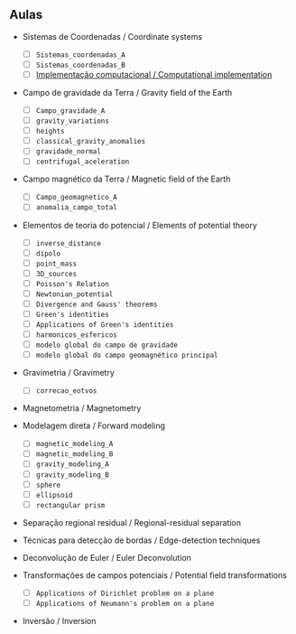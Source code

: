 ## Aulas

* Sistemas de Coordenadas / Coordinate systems
  - [ ] `Sistemas_coordenadas_A`
  - [ ] `Sistemas_coordenadas_B`
  - [ ] [Implementação computacional / Computational implementation](https://github.com/birocoles/coordinates)

* Campo de gravidade da Terra / Gravity field of the Earth
  - [ ] `Campo_gravidade_A`
  - [ ] `gravity_variations`
  - [ ] `heights`
  - [ ] `classical_gravity_anomalies`
  - [ ] `gravidade_normal`
  - [ ] `centrifugal_aceleration`

* Campo magnético da Terra / Magnetic field of the Earth
  - [ ] `Campo_geomagnetico_A`
  - [ ] `anomalia_campo_total`

* Elementos de teoria do potencial / Elements of potential theory
  - [ ] `inverse_distance`
  - [ ] `dipolo`
  - [ ] `point_mass`
  - [ ] `3D_sources`
  - [ ] `Poisson's Relation`
  - [ ] `Newtonian_potential`
  - [ ] `Divergence and Gauss' theorems`
  - [ ] `Green's identities`
  - [ ] `Applications of Green's identities`
  - [ ] `harmonicos_esfericos`
  - [ ] `modelo global do campo de gravidade`
  - [ ] `modelo global do campo geomagnético principal`

* Gravimetria / Gravimetry
  - [ ] `correcao_eotvos`

* Magnetometria / Magnetometry

* Modelagem direta / Forward modeling
  - [ ] `magnetic_modeling_A`
  - [ ] `magnetic_modeling_B`
  - [ ] `gravity_modeling_A`
  - [ ] `gravity_modeling_B`
  - [ ] `sphere`
  - [ ] `ellipsoid`
  - [ ] `rectangular prism`

* Separação regional residual / Regional-residual separation

* Técnicas para detecção de bordas / Edge-detection techniques

* Deconvolução de Euler / Euler Deconvolution

* Transformações de campos potenciais / Potential field transformations
  - [ ] `Applications of Dirichlet problem on a plane`
  - [ ] `Applications of Neumann's problem on a plane`

* Inversão / Inversion
